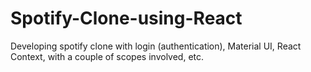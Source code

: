 # Spotify-Clone-using-React
Developing spotify clone with login (authentication), Material UI, React Context, with a couple of scopes involved, etc.
